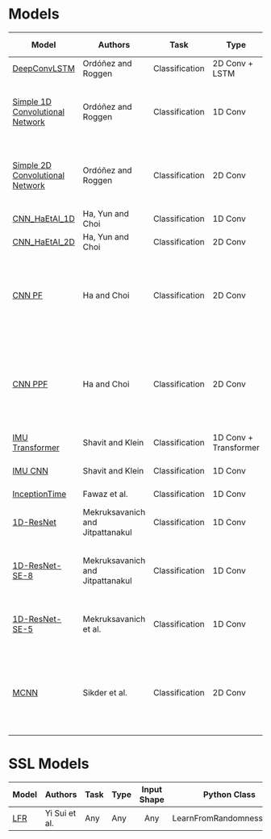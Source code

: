 
# Models

| **Model**                                                                  | **Authors**                      | **Task**       | **Type**              |       **Input Shape**       |   **Python Class**    | **Observations**                                                                                                            |
| -------------------------------------------------------------------------- | -------------------------------- | -------------- | --------------------- | :-------------------------: | :-------------------: | --------------------------------------------------------------------------------------------------------------------------- |
| [DeepConvLSTM](https://www.mdpi.com/1424-8220/16/1/115)                    | Ordóñez and Roggen               | Classification | 2D Conv + LSTM        |     (C,&#160;S,&#160;T)     |     DeepConvLSTM      |                                                                                                                             |
| [Simple 1D Convolutional Network](https://www.mdpi.com/1424-8220/16/1/115) | Ordóñez and Roggen               | Classification | 1D Conv               |         (S,&#160;T)         |  Simple1DConvNetwork  | 1D Variant of "Baseline CNN", used by Ordóñez and Roggen,  with dropout layers included.                                    |
| [Simple 2D Convolutional Network](https://www.mdpi.com/1424-8220/16/1/115) | Ordóñez and Roggen               | Classification | 2D Conv               |     (C,&#160;S,&#160;T)     |  Simple2DConvNetwork  | 2D Variant of "Baseline CNN", used by Ordóñez and Roggen,  with dropout layers included.                                    |
| [CNN_HaEtAl_1D](https://ieeexplore.ieee.org/document/7379657)              | Ha, Yun and Choi                 | Classification | 1D Conv               |         (S,&#160;T)         |     CNN_HaEtAl_1D     | 1D proposed variant.                                                                                                        |
| [CNN_HaEtAl_2D](https://ieeexplore.ieee.org/document/7379657)              | Ha, Yun and Choi                 | Classification | 2D Conv               |     (C,&#160;S,&#160;T)     |     CNN_HaEtAl_2D     | 2D proposed variant.                                                                                                        |
| [CNN PF](https://ieeexplore.ieee.org/document/7727224)                     | Ha and Choi                      | Classification | 2D Conv               |     (C,&#160;S,&#160;T)     |       CNN_PF_2D       | Partial weight sharing in first convolutional layer and  full weight sharing in second convolutional layer.                 |
| [CNN PPF](https://ieeexplore.ieee.org/document/7727224)                    | Ha and Choi                      | Classification | 2D Conv               |     (C,&#160;S,&#160;T)     |      CNN_PFF_2D       | Partial and full weight sharing in first convolutional layer  and full weight sharing in second convolutional layer.        |
| [IMU Transformer](https://ieeexplore.ieee.org/document/9393889)            | Shavit and Klein                 | Classification | 1D Conv + Transformer |         (S,&#160;T)         | IMUTransformerEncoder |                                                                                                                             |
| [IMU CNN](https://ieeexplore.ieee.org/document/9393889)                    | Shavit and Klein                 | Classification | 1D Conv               |         (S,&#160;T)         |        IMUCNN         | Baseline CNN for IMUTransnformer work.                                                                                      |
| [InceptionTime](https://doi.org/10.1007/s10618-020-00710-y)                | Fawaz et al.                     | Classification | 1D Conv               |         (S,&#160;T)         |     InceptionTime     |                                                                                                                             |
| [1D-ResNet](https://www.mdpi.com/1424-8220/22/8/3094)                      | Mekruksavanich and Jitpattanakul | Classification | 1D Conv               |         (S,&#160;T)         |      ResNet1D_8       | Baseline resnet from paper. Uses ELU and 8 residual blocks                                                                  |
| [1D-ResNet-SE-8](https://www.mdpi.com/1424-8220/22/8/3094)                 | Mekruksavanich and Jitpattanakul | Classification | 1D Conv               |         (S,&#160;T)         |     ResNetSE1D_8      | ResNet with Squeeze and Excitation. Uses ELU and 8 residual  blocks                                                         |
| [1D-ResNet-SE-5](https://ieeexplore.ieee.org/document/9771436)             | Mekruksavanich et al.            | Classification | 1D Conv               |         (S,&#160;T)         |     ResNetSE1D_5      | ResNet with Squeeze and Excitation. Uses ReLU and 8 residual  blocks                                                        |
| [MCNN](https://ieeexplore.ieee.org/document/8975649)                       | Sikder et al.                    | Classification | 2D Conv               | (2,&#160;C,&#160;S,&#160;T) |  MultiChannelCNN_HAR  | First dimension is FFT data and second is Welch Power Density periodgram data. Must adapt dataset to return data like this. |

# SSL Models

| **Model**                               | **Authors**   | **Task** | **Type** | **Input Shape** |     **Python Class**     | **Observations** |
| --------------------------------------- | ------------- | -------- | -------- | :-------------: | :----------------------: | ---------------- |
| [LFR](https://arxiv.org/abs/2310.07756) | Yi Sui et al. | Any      | Any      |       Any       | LearnFromRandomnessModel |                  |
